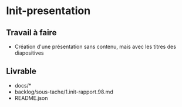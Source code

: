 # Init-presentation 

## Travail à faire

- Création d'une présentation sans contenu, mais avec les titres des diapositives 
## Livrable
- docs/*
- backlog/sous-tache/1.init-rapport.98.md
- README.json
